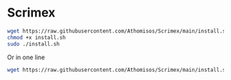 # Scrimex

```bash
wget https://raw.githubusercontent.com/Athomisos/Scrimex/main/install.sh
chmod +x install.sh 
sudo ./install.sh
```
Or in one line
```bash
wget https://raw.githubusercontent.com/Athomisos/Scrimex/main/install.sh && chmod +x install.sh && sudo ./install.sh
```
